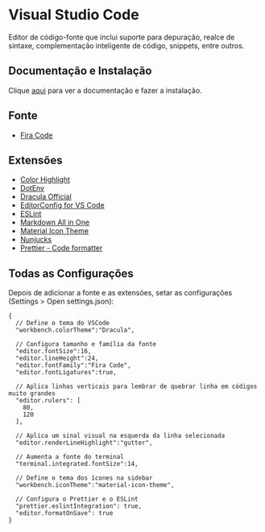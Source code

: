 # Visual Studio Code

Editor de código-fonte que inclui suporte para depuração, realce de sintaxe, complementação inteligente de código, snippets, entre outros.

## Documentação e Instalação

Clique [aqui](https://code.visualstudio.com) para ver a documentação e fazer a instalação.

## Fonte

- [Fira Code](visual-studio-code/fonts/fira-code.md)

## Extensões

- [Color Highlight](visual-studio-code/extensions/color-highlight.md)
- [DotEnv](visual-studio-code/extensions/dotenv.md)
- [Dracula Official](visual-studio-code/extensions/dracula-official.md)
- [EditorConfig for VS Code](visual-studio-code/extensions/editorconfig-for-vs-code.md)
- [ESLint](visual-studio-code/extensions/eslint.md)
- [Markdown All in One](visual-studio-code/extensions/markdown-all-in-one.md)
- [Material Icon Theme](visual-studio-code/extensions/material-icon-theme.md)
- [Nunjucks](visual-studio-code/extensions/nunjucks.md)
- [Prettier - Code formatter](visual-studio-code/extensions/prettier-code-formatter.md)

## Todas as Configurações

Depois de adicionar a fonte e as extensões, setar as configurações (Settings > Open settings.json):

```
{
  // Define o tema do VSCode
  "workbench.colorTheme":"Dracula",

  // Configura tamanho e família da fonte
  "editor.fontSize":16,
  "editor.lineHeight":24,
  "editor.fontFamily":"Fira Code",
  "editor.fontLigatures":true,

  // Aplica linhas verticais para lembrar de quebrar linha em códigos muito grandes
  "editor.rulers": [
    80,
    120
  ],

  // Aplica um sinal visual na esquerda da linha selecionada
  "editor.renderLineHighlight":"gutter",

  // Aumenta a fonte do terminal
  "terminal.integrated.fontSize":14,

  // Define o tema dos ícones na sidebar
  "workbench.iconTheme":"material-icon-theme",

  // Configura o Prettier e o ESLint
  "prettier.eslintIntegration": true,
  "editor.formatOnSave": true
}
```

